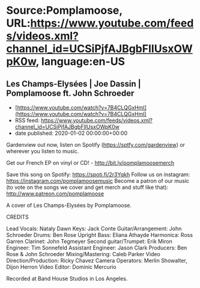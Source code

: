 # Source:Pomplamoose, URL:https://www.youtube.com/feeds/videos.xml?channel_id=UCSiPjfAJBgbFlIUsxOWpK0w, language:en-US

## Les Champs-Elysées | Joe Dassin | Pomplamoose ft. John Schroeder
 - [https://www.youtube.com/watch?v=7B4CLQGxHmI](https://www.youtube.com/watch?v=7B4CLQGxHmI)
 - RSS feed: https://www.youtube.com/feeds/videos.xml?channel_id=UCSiPjfAJBgbFlIUsxOWpK0w
 - date published: 2020-01-02 00:00:00+00:00

Gardenview out now, listen on Spotify (https://sptfy.com/gardenview) or wherever you listen to music.

 Get our French EP on vinyl or CD! - http://bit.ly/pomplamoosemerch

Save this song on Spotify: https://spoti.fi/2r3Yqkh
Follow us on instagram: https://instagram.com/pomplamoosemusic
Become a patron of our music (to vote on the songs we cover and get merch and stuff like that): http://www.patreon.com/pomplamoose

A cover of Les Champs-Elysées by Pomplamoose.

CREDITS

Lead Vocals: Nataly Dawn
Keys: Jack Conte
Guitar/Arrangement: John Schroeder
Drums: Ben Rose
Upright Bass: Eliana Athayde
Harmonica: Ross Garren
Clarinet: John Tegmeyer
Second guitar/Trumpet: Erik Miron
Engineer: Tim Sonnefeld 
Assistant Engineer: Jason Clark
Producers: Ben Rose & John Schroeder
Mixing/Mastering: Caleb Parker
Video Direction/Production: Ricky Chavez
Camera Operators: Merlin Showalter, Dijon Herron
Video Editor: Dominic Mercurio

Recorded at Band House Studios in Los Angeles.

